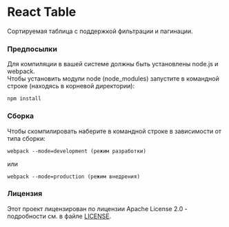 # React Table

Cортируемая таблица с поддержкой фильтрации и пагинации.

### Предпосылки

Для компиляции в вашей системе должны быть установлены node.js и webpack.  
Чтобы установить модули node (node_modules) запустите в командной строке (находясь в корневой директории):  
```
npm install
```

### Сборка

Чтобы скомпилировать наберите в командной строке в зависимости от типа сборки:  
```
webpack --mode=development (режим разработки)  
```
или  
```
webpack --mode=production (режим внедрения)
```

### Лицензия

Этот проект лицензирован по лицензии Apache License 2.0 - подробности см. в файле [LICENSE](LICENSE).